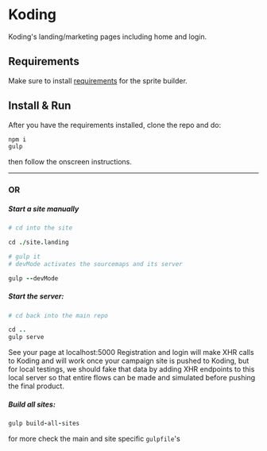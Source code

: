 Koding
======

Koding's landing/marketing pages including home and login.

Requirements
------------
Make sure to install [requirements](https://github.com/Ensighten/spritesmith#requirements) for the sprite builder.

Install & Run
------------

After you have the requirements installed, clone the repo and do:

```coffeescript
npm i
gulp
```

then follow the onscreen instructions.

-------------

### OR

##### Start a site  manually

```coffeescript
# cd into the site

cd ./site.landing

# gulp it
# devMode activates the sourcemaps and its server

gulp --devMode
```

##### Start the server:

```coffeescript
# cd back into the main repo

cd ..
gulp serve
```

See your page at localhost:5000
Registration and login will make XHR calls to Koding and will work once your campaign site is pushed to Koding, but for local testings, we should fake that data by adding XHR endpoints to this local server so that entire flows can be made and simulated before pushing the final product.


##### Build all sites:

```coffeescript
gulp build-all-sites
```

for more check the main and site specific `gulpfile`'s
